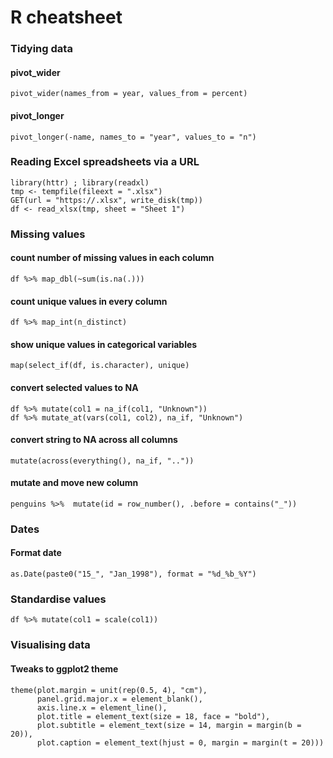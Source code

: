 # R cheatsheet

### Tidying data

#### pivot_wider
`pivot_wider(names_from = year, values_from = percent) `

#### pivot_longer
`pivot_longer(-name, names_to = "year", values_to = "n") `

### Reading Excel spreadsheets via a URL
```
library(httr) ; library(readxl)
tmp <- tempfile(fileext = ".xlsx")
GET(url = "https://.xlsx", write_disk(tmp))
df <- read_xlsx(tmp, sheet = "Sheet 1") 
```

### Missing values

#### count number of missing values in each column
`df %>% map_dbl(~sum(is.na(.)))`

#### count unique values in every column
`df %>% map_int(n_distinct)`

#### show unique values in categorical variables
`map(select_if(df, is.character), unique)`

#### convert selected values to NA
`df %>% mutate(col1 = na_if(col1, "Unknown"))`      
`df %>% mutate_at(vars(col1, col2), na_if, "Unknown")`

#### convert string to NA across all columns
`mutate(across(everything(), na_if, ".."))`

#### mutate and move new column
`penguins %>% 
  mutate(id = row_number(), .before = contains("_"))`

### Dates
#### Format date
`as.Date(paste0("15_", "Jan_1998"), format = "%d_%b_%Y")`

### Standardise values
`df %>% mutate(col1 = scale(col1))`

### Visualising data
#### Tweaks to ggplot2 theme
```
theme(plot.margin = unit(rep(0.5, 4), "cm"),
      panel.grid.major.x = element_blank(),
      axis.line.x = element_line(),
      plot.title = element_text(size = 18, face = "bold"),
      plot.subtitle = element_text(size = 14, margin = margin(b = 20)),
      plot.caption = element_text(hjust = 0, margin = margin(t = 20)))
```
